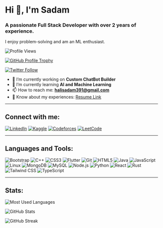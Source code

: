 # Hi 👋, I'm Sadam

### A passionate Full Stack Developer with over 2 years of experience.  
I enjoy problem-solving and am an ML enthusiast.

![Profile Views](https://komarev.com/ghpvc/?username=urz1&label=Profile%20views&color=0e75b6&style=flat)

[![GitHub Profile Trophy](https://github-profile-trophy.vercel.app/?username=urz1)](https://github.com/ryo-ma/github-profile-trophy)

[![Twitter Follow](https://img.shields.io/twitter/follow/?logo=twitter&style=for-the-badge)](https://twitter.com/)

- 🔭 I’m currently working on **Custom ChatBot Builder**
- 🌱 I’m currently learning **AI and Machine Learning**
- 📫 How to reach me: **halisadam391@gmail.com**
- 📄 Know about my experiences: [Resume Link](https://drive.google.com/file/d/15AEk_YXjv767-z27MSVj808jtGP5pTqW/view?usp=sharing)

---

## Connect with me:

[![LinkedIn](https://raw.githubusercontent.com/rahuldkjain/github-profile-readme-generator/master/src/images/icons/Social/linked-in-alt.svg)](https://linkedin.com/in/sadam-husen-48b462237)
[![Kaggle](https://raw.githubusercontent.com/rahuldkjain/github-profile-readme-generator/master/src/images/icons/Social/kaggle.svg)](https://kaggle.com/sadamhali)
[![Codeforces](https://raw.githubusercontent.com/rahuldkjain/github-profile-readme-generator/master/src/images/icons/Social/codeforces.svg)](https://codeforces.com/profile/mynamme)
[![LeetCode](https://raw.githubusercontent.com/rahuldkjain/github-profile-readme-generator/master/src/images/icons/Social/leet-code.svg)](https://leetcode.com/u/sad123/)

---

## Languages and Tools:

![Bootstrap](https://raw.githubusercontent.com/devicons/devicon/master/icons/bootstrap/bootstrap-plain-wordmark.svg)
![C++](https://raw.githubusercontent.com/devicons/devicon/master/icons/cplusplus/cplusplus-original.svg)
![CSS3](https://raw.githubusercontent.com/devicons/devicon/master/icons/css3/css3-original-wordmark.svg)
![Flutter](https://www.vectorlogo.zone/logos/flutterio/flutterio-icon.svg)
![Git](https://www.vectorlogo.zone/logos/git-scm/git-scm-icon.svg)
![HTML5](https://raw.githubusercontent.com/devicons/devicon/master/icons/html5/html5-original-wordmark.svg)
![Java](https://raw.githubusercontent.com/devicons/devicon/master/icons/java/java-original.svg)
![JavaScript](https://raw.githubusercontent.com/devicons/devicon/master/icons/javascript/javascript-original.svg)
![Linux](https://raw.githubusercontent.com/devicons/devicon/master/icons/linux/linux-original.svg)
![MongoDB](https://raw.githubusercontent.com/devicons/devicon/master/icons/mongodb/mongodb-original-wordmark.svg)
![MySQL](https://raw.githubusercontent.com/devicons/devicon/master/icons/mysql/mysql-original-wordmark.svg)
![Node.js](https://raw.githubusercontent.com/devicons/devicon/master/icons/nodejs/nodejs-original-wordmark.svg)
![Python](https://raw.githubusercontent.com/devicons/devicon/master/icons/python/python-original.svg)
![React](https://raw.githubusercontent.com/devicons/devicon/master/icons/react/react-original-wordmark.svg)
![Rust](https://raw.githubusercontent.com/devicons/devicon/master/icons/rust/rust-plain.svg)
![Tailwind CSS](https://www.vectorlogo.zone/logos/tailwindcss/tailwindcss-icon.svg)
![TypeScript](https://raw.githubusercontent.com/devicons/devicon/master/icons/typescript/typescript-original.svg)

---

## Stats:

![Most Used Languages](https://github-readme-stats.vercel.app/api/top-langs?username=urz1&show_icons=true&locale=en&layout=compact)

![GitHub Stats](https://github-readme-stats.vercel.app/api?username=urz1&show_icons=true&locale=en)

![GitHub Streak](https://github-readme-streak-stats.herokuapp.com/?user=urz1)
